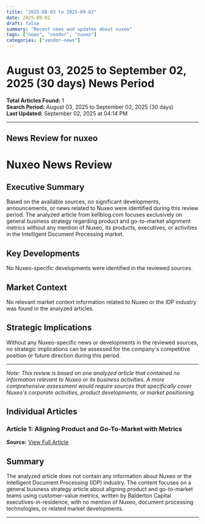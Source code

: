 ```yaml
---
title: "2025-08-03 to 2025-09-02"
date: 2025-09-02
draft: false
summary: "Recent news and updates about nuxeo"
tags: ["news", "vendor", "nuxeo"]
categories: ["vendor-news"]
---
```


# August 03, 2025 to September 02, 2025 (30 days) News Period 

**Total Articles Found:** 1  
**Search Period:** August 03, 2025 to September 02, 2025 (30 days)  
**Last Updated:** September 02, 2025 at 04:14 PM

---

## News Review for nuxeo

# Nuxeo News Review

## Executive Summary

Based on the available sources, no significant developments, announcements, or news related to Nuxeo were identified during this review period. The analyzed article from kellblog.com focuses exclusively on general business strategy regarding product and go-to-market alignment metrics without any mention of Nuxeo, its products, executives, or activities in the Intelligent Document Processing market.

## Key Developments

No Nuxeo-specific developments were identified in the reviewed sources.

## Market Context

No relevant market context information related to Nuxeo or the IDP industry was found in the analyzed articles.

## Strategic Implications

Without any Nuxeo-specific news or developments in the reviewed sources, no strategic implications can be assessed for the company's competitive position or future direction during this period.

---

*Note: This review is based on one analyzed article that contained no information relevant to Nuxeo or its business activities. A more comprehensive assessment would require sources that specifically cover Nuxeo's corporate activities, product developments, or market positioning.*

## Individual Articles

### Article 1: Aligning Product and Go-To-Market with Metrics

**Source:** [View Full Article](https://kellblog.com/2025/08/11/aligning-product-and-go-to-market-with-metrics/)

## Summary

The analyzed article does not contain any information about Nuxeo or the Intelligent Document Processing (IDP) industry. The content focuses on a general business strategy article about aligning product and go-to-market teams using customer-value metrics, written by Balderton Capital executives-in-residence, with no mention of Nuxeo, document processing technologies, or related market developments.





---

